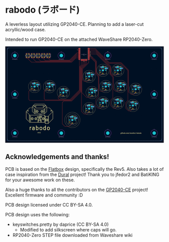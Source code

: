 # rabodo (ラボード)

A leverless layout utilizing GP2040-CE. Planning to add a laser-cut
acryllic/wood case.

Intended to run GP2040-CE on the attached WaveShare RP2040-Zero.

![The PCB layout.](pcb.png)

## Acknowledgements and thanks!

PCB is based on the [Flatbox](https://github.com/jfedor2/flatbox) design,
specifically the Rev5. Also takes a lot of case inspiration from the
[Dural](https://github.com/BatiKING/DURAL_DIY) project! Thank you to jfedor2 and
BatiKING for your awesome work on these.

Also a huge thanks to all the contributors on the
[GP2040-CE](https://github.com/OpenStickCommunity/GP2040-CE) project! Excellent
firmware and community :D

PCB design licensed under CC BY-SA 4.0.

PCB design uses the following:

 - keyswitches.pretty by daprice (CC BY-SA 4.0)
     * Modified to add silkscreen where caps will go.
 - RP2040-Zero STEP file downloaded from Waveshare wiki
